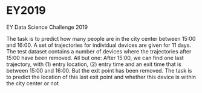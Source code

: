 # EY2019
EY Data Science Challenge 2019

The task is to predict how many people are in the city center between 15:00 and 16:00. A set of trajectories for individual devices are given for 11 days. The test dataset contains a number of devices where the trajectories after 15:00 have been removed. All but one: After 15:00, we can find one last trajectory, with (1) entry location, (2) entry time and an exit time that is between 15:00 and 16:00. But the exit point has been removed. The task is to predict the location of this last exit point and whether this device is within the city center or not
